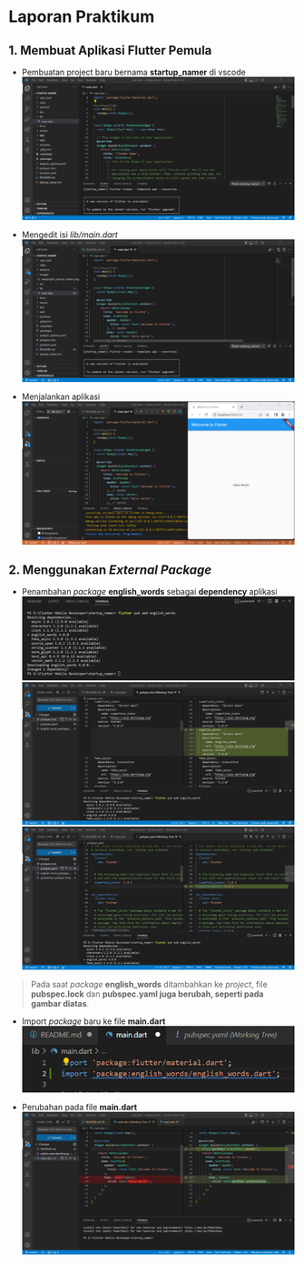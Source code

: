 # Laporan Praktikum

## 1. Membuat Aplikasi Flutter Pemula
- Pembuatan project baru bernama **startup_namer** di vscode
![Screenshot](images/newproject_startup_namer.png)

- Mengedit isi _lib/main.dart_
![Screenshot](images/editisi_main.dart.png)

- Menjalankan aplikasi
![Screenshot](images/runproject_startup_namer.png)

## 2. Menggunakan _External Package_
- Penambahan _package_ **english_words** sebagai **dependency** aplikasi
![Screenshot](images/english_word_packages.png)
![Screenshot](images/perubahan_pubspec.lock.png)
![Screenshot](images/perubahan_pubspec.yaml.png)
> Pada saat _package_ **english_words** ditambahkan ke _project_, file **pubspec.lock** dan **pubspec.yaml juga berubah, seperti pada gambar diatas**.

- Import _package_ baru ke file **main.dart**
![Screenshot](images/import_english_words_ke_main.dart.png)

- Perubahan pada file **main.dart**
![Screenshot](images/edit_main.dart.png)




